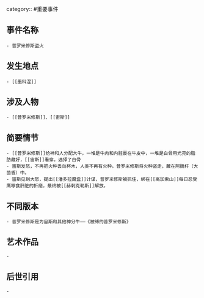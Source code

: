 category:: #重要事件
## 事件名称
	- 普罗米修斯盗火
## 发生地点
	- [[墨科涅]]
## 涉及人物
	- [[普罗米修斯]]、[[宙斯]]
## 简要情节
	- [[普罗米修斯]]给神和人分配大牛，一堆是牛肉和内脏裹在牛皮中，一堆是白骨用光亮的脂肪藏好，[[宙斯]]看穿，选择了白骨
	- 宙斯发怒，不再把火种丢向梣木，人类不再有火种。普罗米修斯将火种盗走，藏在阿魏杆（大茴香）中。
	- 宙斯见到大怒，提出[[潘多拉魔盒]]计谋，普罗米修斯被抓住，绑在[[高加索山]]每日忍受鹰啄食肝脏的折磨，最终被[[赫剌克勒斯]]解放。
## 不同版本
	- 普罗米修斯是为宙斯和其他神分牛——《被缚的普罗米修斯》
## 艺术作品
	-
## 后世引用
	-
